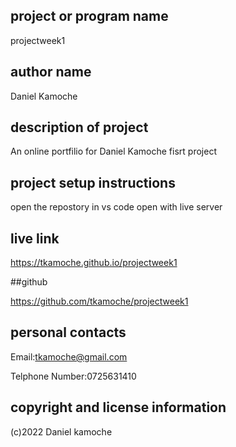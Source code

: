 ## project or program name
projectweek1

## author name
Daniel Kamoche

## description of project
An online portfilio for Daniel Kamoche fisrt project

## project setup instructions
open the repostory in vs code
open with live server

## live link

https://tkamoche.github.io/projectweek1

##github

https://github.com/tkamoche/projectweek1


## personal contacts
Email:tkamoche@gmail.com

Telphone Number:0725631410

## copyright and license information
(c)2022 Daniel kamoche
